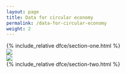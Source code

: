 ```yaml
---
layout: page
title: Data for circular economy
permalink: /data-for-circular-economy
weight: 2
---
```

<div class="section one">
<div class="content">
{% include_relative dfce/section-one.html %}
</div>
<div class="image">
<img src="https://via.placeholder.com/460x450"  />
</div>
</div>

<div class="section two">
<div class="image">
<img src="https://via.placeholder.com/460x450"  />
</div>
<div class="content">
{% include_relative dfce/section-two.html %}
</div>
</div>
